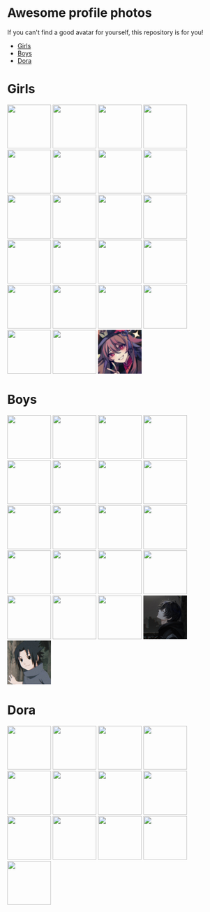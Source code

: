 # Awesome profile photos
If you can't find a good avatar for yourself, this repository is for you!
- [Girls](https://github.com/anekobtw/anime-avatars?tab=readme-ov-file#girls)
- [Boys](https://github.com/anekobtw/anime-avatars?tab=readme-ov-file#boys)
- [Dora](https://github.com/anekobtw/anime-avatars?tab=readme-ov-file#dora)

# Girls
<img src="girls/pfp1.png" width="100" height="100"></img>
<img src="girls/pfp2.jpg" width="100" height="100"></img>
<img src="girls/pfp3.png" width="100" height="100"></img>
<img src="girls/pfp4.png" width="100" height="100"></img>
<img src="girls/pfp5.jpg" width="100" height="100"></img>
<img src="girls/pfp6.png" width="100" height="100"></img>
<img src="girls/pfp7.png" width="100" height="100"></img>
<img src="girls/pfp8.jpg" width="100" height="100"></img>
<img src="girls/pfp9.jpg" width="100" height="100"></img>
<img src="girls/pfp10.jpg" width="100" height="100"></img>
<img src="girls/pfp11.jpg" width="100" height="100"></img>
<img src="girls/pfp12.jpg" width="100" height="100"></img>
<img src="girls/pfp13.jpg" width="100" height="100"></img>
<img src="girls/pfp14.jpg" width="100" height="100"></img>
<img src="girls/pfp15.jpg" width="100" height="100"></img>
<img src="girls/pfp16.jpg" width="100" height="100"></img>
<img src="girls/pfp17.jpg" width="100" height="100"></img>
<img src="girls/pfp18.png" width="100" height="100"></img>
<img src="girls/pfp19.jpg" width="100" height="100"></img>
<img src="girls/pfp20.jpg" width="100" height="100"></img>
<img src="girls/pfp21.png" width="100" height="100"></img>
<img src="girls/pfp22.png" width="100" height="100"></img>
<img src="girls/pfp23.jpg" width="100" height="100"></img>

# Boys
<img src="boys/pfp1.jpg" width="100" height="100"></img>
<img src="boys/pfp2.png" width="100" height="100"></img>
<img src="boys/pfp3.jpg" width="100" height="100"></img>
<img src="boys/pfp4.jpg" width="100" height="100"></img>
<img src="boys/pfp5.jpg" width="100" height="100"></img>
<img src="boys/pfp6.jpg" width="100" height="100"></img>
<img src="boys/pfp7.jpg" width="100" height="100"></img>
<img src="boys/pfp8.jpg" width="100" height="100"></img>
<img src="boys/pfp9.jpg" width="100" height="100"></img>
<img src="boys/pfp10.jpg" width="100" height="100"></img>
<img src="boys/pfp11.png" width="100" height="100"></img>
<img src="boys/pfp12.jpg" width="100" height="100"></img>
<img src="boys/pfp13.png" width="100" height="100"></img>
<img src="boys/pfp14.png" width="100" height="100"></img>
<img src="boys/pfp15.png" width="100" height="100"></img>
<img src="boys/pfp16.png" width="100" height="100"></img>
<img src="boys/pfp17.png" width="100" height="100"></img>
<img src="boys/pfp18.jpg" width="100" height="100"></img>
<img src="boys/pfp19.jpg" width="100" height="100"></img>
<img src="boys/pfp20.jpg" width="100" height="100"></img>
<img src="boys/pfp21.jpg" width="100" height="100"></img>

# Dora
<img src="dora/pfp1.jpg" width="100" height="100"></img>
<img src="dora/pfp2.jpg" width="100" height="100"></img>
<img src="dora/pfp3.jpg" width="100" height="100"></img>
<img src="dora/pfp4.jpg" width="100" height="100"></img>
<img src="dora/pfp5.jpg" width="100" height="100"></img>
<img src="dora/pfp6.jpg" width="100" height="100"></img>
<img src="dora/pfp7.jpg" width="100" height="100"></img>
<img src="dora/pfp8.jpg" width="100" height="100"></img>
<img src="dora/pfp9.jpg" width="100" height="100"></img>
<img src="dora/pfp10.jpg" width="100" height="100"></img>
<img src="dora/pfp11.jpg" width="100" height="100"></img>
<img src="dora/pfp12.jpg" width="100" height="100"></img>
<img src="dora/pfp13.jpg" width="100" height="100"></img>
